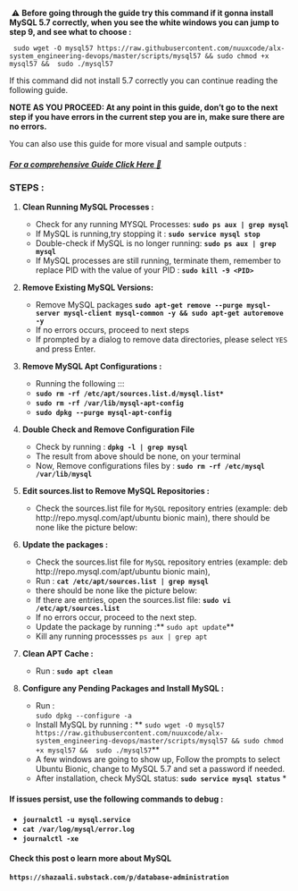 <div class="gap formatted-content">
    <p>&nbsp;⚠️ <strong>Before going through the guide try this command if it gonna install MySQL 5.7 correctly, when you see the white windows you can jump to step 9, and see what to choose :</strong> </p>

<pre><code> sudo wget -O mysql57 https://raw.githubusercontent.com/nuuxcode/alx-system_engineering-devops/master/scripts/mysql57 &amp;&amp; sudo chmod +x mysql57 &amp;&amp;  sudo ./mysql57
</code></pre>

<p>If this command did not install 5.7 correctly you can continue reading the following guide.</p>

<p><strong>NOTE  AS YOU PROCEED: 
At any point in this guide, don’t go to the next step if you have errors in the current step you are in, make sure there are no errors.</strong></p>

<p>You can also use this guide for more visual and sample outputs : </p>

<h5><a href="/rltoken/7Vopd7lb8_-GwkYXAzmWpg" title="For a comprehensive Guide Click Here 📄 " target="_blank">For a comprehensive Guide Click Here 📄 </a></h5>

<h3>STEPS :</h3>

<ol>
<li><p><strong>Clean Running MySQL Processes :</strong></p>

<ul>
<li>Check for any running MYSQL Processes:
<strong><code>sudo ps aux | grep mysql</code></strong></li>
<li>If MySQL is running,try stopping it :
<strong><code>sudo service mysql stop</code></strong></li>
<li>Double-check if MySQL is no longer running:
<strong><code>sudo ps aux | grep mysql</code></strong></li>
<li>If MySQL processes are still running, terminate them, remember to replace PID with the value of your PID : 
<strong><code>sudo kill -9 &lt;PID&gt;</code></strong><br></li>
</ul></li>
<li><p><strong>Remove Existing MySQL Versions:</strong></p>

<ul>
<li> Remove MySQL packages 
<strong><code>sudo apt-get remove --purge mysql-server mysql-client mysql-common -y &amp;&amp; sudo apt-get autoremove -y</code></strong><br></li>
<li> If no errors occurs, proceed to next steps </li>
<li> If prompted by a dialog to remove data directories, please select <code>YES</code> and press Enter.</li>
</ul></li>
<li><p><strong>Remove MySQL Apt Configurations :</strong></p>

<ul>
<li> Running the following ::: </li>
<li> <strong><code>sudo rm -rf /etc/apt/sources.list.d/mysql.list*</code></strong></li>
<li> <strong><code>sudo rm -rf /var/lib/mysql-apt-config</code></strong></li>
<li> <strong><code>sudo dpkg --purge mysql-apt-config</code></strong></li>
</ul></li>
<li><p><strong>Double Check and Remove Configuration File</strong></p>

<ul>
<li> Check by running : <strong><code>dpkg -l | grep mysql</code></strong></li>
<li> The result from above should be none, on your terminal</li>
<li> Now, Remove configurations files  by : <strong><code>sudo rm -rf /etc/mysql /var/lib/mysql</code></strong></li>
</ul></li>
<li><p><strong>Edit sources.list to Remove MySQL Repositories :</strong></p>

<ul>
<li> Check the sources.list file for <code>MySQL</code> repository entries (example: deb http://repo.mysql.com/apt/ubuntu bionic main), 
there should be none like the picture below:</li>
</ul></li>
<li><p><strong>Update the packages :</strong></p>

<ul>
<li>  Check the sources.list file for <code>MySQL</code> repository entries (example: deb http://repo.mysql.com/apt/ubuntu bionic main),</li>
<li>  Run :  <strong><code>cat /etc/apt/sources.list | grep mysql</code></strong></li>
<li>   there should be none like the picture below:</li>
<li>   If there are entries, open the sources.list file: <strong><code>sudo vi /etc/apt/sources.list</code></strong></li>
<li>   If no errors occur, proceed to the next step.</li>
<li>   Update the package by running :** <code>sudo apt update</code>**</li>
<li>   Kill any running processses 
<code>ps aux | grep apt</code></li>
</ul></li>
<li><p><strong>Clean APT Cache :</strong></p>

<ul>
<li>   Run : 
<strong><code>sudo apt clean</code></strong></li>
</ul></li>
<li><p><strong>Configure any Pending Packages and Install MySQL :</strong></p>

<ul>
<li>   Run :<br>
<code>sudo dpkg --configure -a</code></li>
<li>   Install MySQL by running : 
**  <code>sudo wget -O mysql57 https://raw.githubusercontent.com/nuuxcode/alx-system_engineering-devops/master/scripts/mysql57 &amp;&amp; sudo chmod +x mysql57 &amp;&amp;  sudo ./mysql57</code>**</li>
<li>   A few windows are going to show up, Follow the prompts to select Ubuntu Bionic, change to MySQL 5.7 and set a password if needed.<br></li>
<li>   After installation, check MySQL status:
<strong><code>sudo service mysql status</code></strong>
*</li>
</ul></li>
</ol>

<h4>If issues persist, use the following commands to debug :</h4>

<ul>
<li><strong><code>journalctl -u mysql.service</code></strong></li>
<li><strong><code>cat /var/log/mysql/error.log</code></strong></li>
<li><strong><code>journalctl -xe</code></strong></li>
</ul>

<h4>Check this post o learn more about MySQL</h4>

<p><strong><code>https://shazaali.substack.com/p/database-administration</code></strong></p>

</div>
